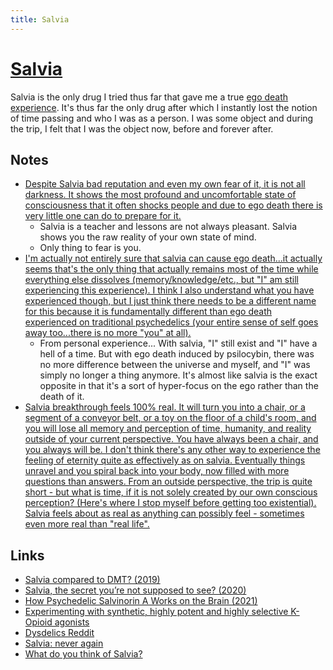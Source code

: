```yaml
---
title: Salvia
---
```


# [Salvia](https://psychonautwiki.org/w/index.php?title=Salvinorin_A)

Salvia is the only drug I tried thus far that gave me a true [ego death experience](../../consciousness/ego.md). It's thus far the only drug after which I instantly lost the notion of time passing and who I was as a person. I was some object and during the trip, I felt that I was the object now, before and forever after.

## Notes

- [Despite Salvia bad reputation and even my own fear of it, it is not all darkness. It shows the most profound and uncomfortable state of consciousness that it often shocks people and due to ego death there is very little one can do to prepare for it.](https://www.reddit.com/r/Salvia/comments/81twxj/salvia_vs_dmt/)
  - Salvia is a teacher and lessons are not always pleasant. Salvia shows you the raw reality of your own state of mind.
  - Only thing to fear is you.
- [I'm actually not entirely sure that salvia can cause ego death...it actually seems that's the only thing that actually remains most of the time while everything else dissolves (memory/knowledge/etc., but "I" am still experiencing this experience). I think I also understand what you have experienced though, but I just think there needs to be a different name for this because it is fundamentally different than ego death experienced on traditional psychedelics (your entire sense of self goes away too...there is no more "you" at all).](https://www.reddit.com/r/Salvia/comments/b09is6/ego_death_feels/)
  - From personal experience... With salvia, "I" still exist and "I" have a hell of a time. But with ego death induced by psilocybin, there was no more difference between the universe and myself, and "I" was simply no longer a thing anymore. It's almost like salvia is the exact opposite in that it's a sort of hyper-focus on the ego rather than the death of it.
- [Salvia breakthrough feels 100% real. It will turn you into a chair, or a segment of a conveyor belt, or a toy on the floor of a child's room, and you will lose all memory and perception of time, humanity, and reality outside of your current perspective. You have always been a chair, and you always will be. I don't think there's any other way to experience the feeling of eternity quite as effectively as on salvia. Eventually things unravel and you spiral back into your body, now filled with more questions than answers. From an outside perspective, the trip is quite short - but what is time, if it is not solely created by our own conscious perception? (Here's where I stop myself before getting too existential). Salvia feels about as real as anything can possibly feel - sometimes even more real than "real life".](https://www.reddit.com/r/DMT/comments/yysfli/does_salvia_feel_more_real_than_dmt/)

## Links

- [Salvia compared to DMT? (2019)](https://www.reddit.com/r/Salvia/comments/c6osrj/salvia_compared_to_dmt/)
- [Salvia, the secret you’re not supposed to see? (2020)](https://www.reddit.com/r/Salvia/comments/ekw0av/salvia_the_secret_youre_not_supposed_to_see/?sort=top)
- [How Psychedelic Salvinorin A Works on the Brain (2021)](https://www.labroots.com/trending/drug-discovery-and-development/19540/psychedelic-salvinorin-brain)
- [Experimenting with synthetic, highly potent and highly selective K-Opioid agonists](https://www.reddit.com/r/researchchemicals/comments/tqgf3f/experimenting_with_synthetic_highly_potent_and/)
- [Dysdelics Reddit](https://www.reddit.com/r/dysdelics/)
- [Salvia: never again](https://www.reddit.com/r/Psychonaut/comments/y5uax9/salvia_never_fucking_again/)
- [What do you think of Salvia?](https://www.reddit.com/r/RationalPsychonaut/comments/yzhvbq/what_do_you_guys_think_of_salvia/)
